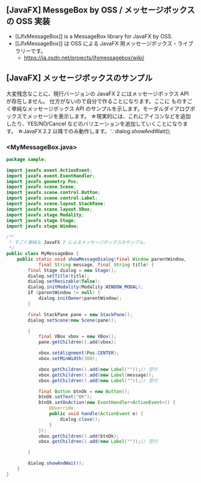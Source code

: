 ## [JavaFX] MessgeBox by OSS / メッセージボックスの OSS 実装


* [[JfxMessageBox]] is a MessageBox library for JavaFX by OSS.
* [[JfxMessageBox]] は OSS による JavaFX 用メッセージボックス・ライブラリーです。
  * https://ja.osdn.net/projects/jfxmessagebox/wiki/



## [JavaFX] メッセージボックスのサンプル

大変残念なことに、現行バージョンの JavaFX 2 にはメッセージボックス API が存在しません。
仕方がないので自分で作ることになります。ここに ものすごく単純なメッセージボックス API のサンプルを示します。モーダルダイアログボックスでメッセージを表示します。
☆現実的には、これにアイコンなどを追加したり、YES/NO/Cancel などのバリエーションを追加していくことになります。
☆JavaFX 2.2 以降でのみ動作します。∵dialog.showAndWait();

### <MyMessageBox.java>


```java
package sample;

import javafx.event.ActionEvent;
import javafx.event.EventHandler;
import javafx.geometry.Pos;
import javafx.scene.Scene;
import javafx.scene.control.Button;
import javafx.scene.control.Label;
import javafx.scene.layout.StackPane;
import javafx.scene.layout.VBox;
import javafx.stage.Modality;
import javafx.stage.Stage;
import javafx.stage.Window;

/**
 * すごく単純な JavaFX 2 によるメッセージボックスのサンプル。
 */
public class MyMessageBox {
	public static void showMessageDialog(final Window parentWindow,
			final String message, final String title) {
		final Stage dialog = new Stage();
		dialog.setTitle(title);
		dialog.setResizable(false);
		dialog.initModality(Modality.WINDOW_MODAL);
		if (parentWindow != null) {
			dialog.initOwner(parentWindow);
		}

		final StackPane pane = new StackPane();
		dialog.setScene(new Scene(pane));

		{
			final VBox vbox = new VBox();
			pane.getChildren().add(vbox);

			vbox.setAlignment(Pos.CENTER);
			vbox.setMinWidth(300);

			vbox.getChildren().add(new Label(""));// 空行
			vbox.getChildren().add(new Label(message));
			vbox.getChildren().add(new Label(""));// 空行

			final Button btnOk = new Button();
			btnOk.setText("OK");
			btnOk.setOnAction(new EventHandler<ActionEvent>() {
				@Override
				public void handle(ActionEvent e) {
					dialog.close();
				}
			});
			vbox.getChildren().add(btnOk);
			vbox.getChildren().add(new Label(""));// 空行

		}

		dialog.showAndWait();
	}
}
```



